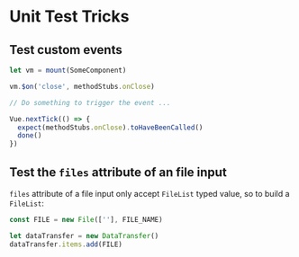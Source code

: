 # Unit Test Tricks

## Test custom events

```js
let vm = mount(SomeComponent)

vm.$on('close', methodStubs.onClose)

// Do something to trigger the event ...

Vue.nextTick(() => {
  expect(methodStubs.onClose).toHaveBeenCalled()
  done()
})
```

## Test the `files` attribute of an file input

`files` attribute of a file input only accept `FileList` typed value, so to build a `FileList`:

```javascript
const FILE = new File([''], FILE_NAME)

let dataTransfer = new DataTransfer()
dataTransfer.items.add(FILE)
```
